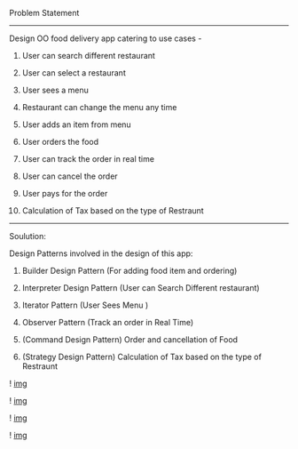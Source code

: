 Problem Statement
____________________________

Design OO food delivery app catering to use cases - 


1) User can search different restaurant
 

2) User can select a restaurant 


3) User sees a menu 


4) Restaurant can change the menu any time 


5) User adds an item from menu 


6) User orders the food 


7) User can track the order in real time 


8) User can cancel the order 
	

9) User pays for the order


10) Calculation of Tax based on the type of Restraunt


_____________________________________


Soulution:

Design Patterns involved in the design of this app:



1) Builder Design Pattern (For adding food item and ordering)


2) Interpreter Design Pattern (User can Search Different restaurant)


3) Iterator Pattern (User Sees Menu
)

4) Observer Pattern (Track an order in Real Time)



5) (Command Design Pattern) Order and cancellation of Food


6) (Strategy Design Pattern) Calculation of Tax based on the type of Restraunt


!
[img](https://github.com/gmershad/FoodDeliveryApp/blob/master/7.png)

!
[img](https://github.com/gmershad/FoodDeliveryApp/blob/master/Group%20by%20ProjectGraph.png)

!
[img](https://github.com/gmershad/FoodDeliveryApp/blob/master/Dependencies%20Graph1.png)

!
[img](https://github.com/gmershad/FoodDeliveryApp/blob/master/Aggregation%20Dependencies%20Graph.png)
